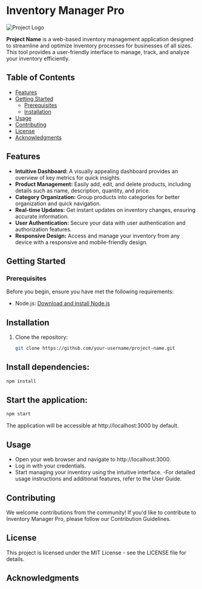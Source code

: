# Inventory Manager Pro

![Project Logo](path/to/logo.png)

**Project Name** is a web-based inventory management application designed to streamline and optimize inventory processes for businesses of all sizes. This tool provides a user-friendly interface to manage, track, and analyze your inventory efficiently.

## Table of Contents

- [Features](#features)
- [Getting Started](#getting-started)
  - [Prerequisites](#prerequisites)
  - [Installation](#installation)
- [Usage](#usage)
- [Contributing](#contributing)
- [License](#license)
- [Acknowledgments](#acknowledgments)

## Features

- **Intuitive Dashboard:** A visually appealing dashboard provides an overview of key metrics for quick insights.
- **Product Management:** Easily add, edit, and delete products, including details such as name, description, quantity, and price.
- **Category Organization:** Group products into categories for better organization and quick navigation.
- **Real-time Updates:** Get instant updates on inventory changes, ensuring accurate information.
- **User Authentication:** Secure your data with user authentication and authorization features.
- **Responsive Design:** Access and manage your inventory from any device with a responsive and mobile-friendly design.

## Getting Started

### Prerequisites

Before you begin, ensure you have met the following requirements:

- Node.js: [Download and install Node.js](https://nodejs.org/)

## Installation

1. Clone the repository:

   ```bash
   git clone https://github.com/your-username/project-name.git

## Install dependencies:

  ```bash
  npm install
```

## Start the application:

  ```bash
  npm start
```




The application will be accessible at http://localhost:3000 by default.

## Usage
- Open your web browser and navigate to http://localhost:3000.
- Log in with your credentials.
- Start managing your inventory using the intuitive interface.
 -For detailed usage instructions and additional features, refer to the User Guide.

## Contributing
We welcome contributions from the community! If you'd like to contribute to Inventory Manager Pro, please follow our Contribution Guidelines.

## License
This project is licensed under the MIT License - see the LICENSE file for details.

## Acknowledgments

